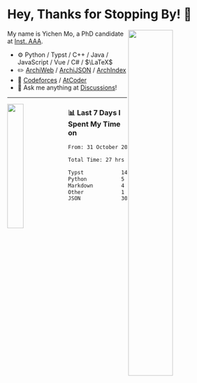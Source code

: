 # Hey, Thanks for Stopping By! 🦭

<picture>
    <source media="(prefers-color-scheme: dark)" srcset="https://github-readme-stats.vercel.app/api?username=amomorning&show_icons=true&theme=noctis_minimus&hide=issues">
    <img align="right" width="45%" src="https://github-readme-stats.vercel.app/api?username=amomorning&show_icons=true&theme=graywhite&hide=issues">
</picture>


My name is Yichen Mo, a PhD candidate at [Inst. AAA](https://archialgo.com).

-   :gear: Python / Typst / C++ / Java / JavaScript / Vue / C# / $\LaTeX$ 
-   :pencil2: [ArchiWeb](https://web.archialgo.com) / [ArchiJSON](https://www.food4rhino.com/en/app/archijson) / [ArchIndex](https://index.archialgo.com/) 
-   :abacus: [Codeforces](https://codeforces.com/profile/LaPluma) / [AtCoder](https://atcoder.jp/users/amomorning)
-   :thought_balloon: Ask me anything at [Discussions](https://github.com/amomorning/amomorning/discussions/new)!


---

<picture>
    <source media="(prefers-color-scheme: dark)" srcset="https://github-readme-stats.vercel.app/api/top-langs/?username=amomorning&hide=Mathematica&theme=noctis_minimus">
    <img align="left" width="27%" src="https://github-readme-stats.vercel.app/api/top-langs/?username=amomorning&hide=Mathematica&theme=graywhite">
</picture>

  
### 📊 Last 7 Days I Spent My Time on

<!--START_SECTION:waka-->

```txt
From: 31 October 2024 - To: 07 November 2024

Total Time: 27 hrs 23 mins

Typst            14 hrs 41 mins  █████████████▒░░░░░░░░░░░   53.68 %
Python           5 hrs 4 mins    ████▓░░░░░░░░░░░░░░░░░░░░   18.51 %
Markdown         4 hrs 57 mins   ████▓░░░░░░░░░░░░░░░░░░░░   18.14 %
Other            1 hr 37 mins    █▒░░░░░░░░░░░░░░░░░░░░░░░   05.92 %
JSON             30 mins         ▒░░░░░░░░░░░░░░░░░░░░░░░░   01.85 %
```

<!--END_SECTION:waka-->　　
